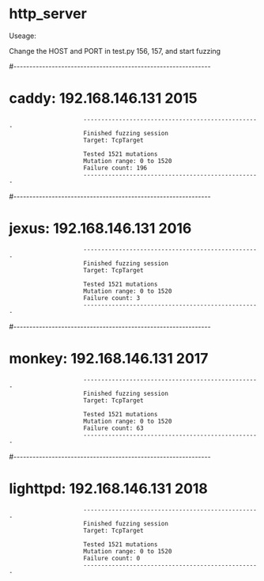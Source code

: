 # http_server


Useage: 

Change the HOST and PORT in test.py 156, 157, and start fuzzing





#--------------------------------------------------------------
# caddy: 		192.168.146.131		2015


                         --------------------------------------------------
                         Finished fuzzing session
                         Target: TcpTarget

                         Tested 1521 mutations
                         Mutation range: 0 to 1520
                         Failure count: 196
                         --------------------------------------------------


#--------------------------------------------------------------
# jexus: 		192.168.146.131		2016
	                     --------------------------------------------------
                         Finished fuzzing session
                         Target: TcpTarget

                         Tested 1521 mutations
                         Mutation range: 0 to 1520
                         Failure count: 3
                         --------------------------------------------------

#--------------------------------------------------------------
# monkey:		192.168.146.131		2017
                         --------------------------------------------------
                         Finished fuzzing session
                         Target: TcpTarget

                         Tested 1521 mutations
                         Mutation range: 0 to 1520
                         Failure count: 63
                         --------------------------------------------------



#--------------------------------------------------------------
# lighttpd:		192.168.146.131		2018


                         --------------------------------------------------
                         Finished fuzzing session
                         Target: TcpTarget

                         Tested 1521 mutations
                         Mutation range: 0 to 1520
                         Failure count: 0
                         --------------------------------------------------








